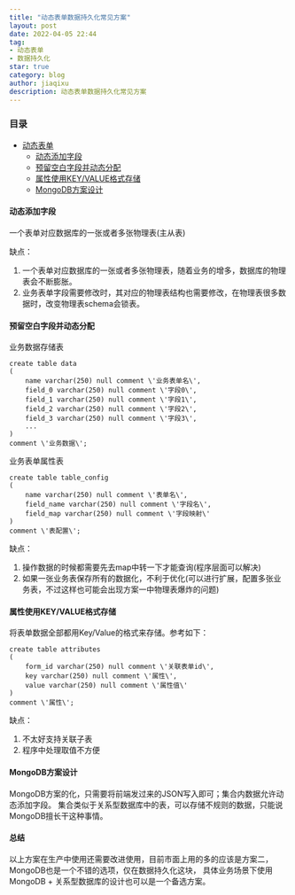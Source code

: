 ```yaml
---
title: "动态表单数据持久化常见方案"
layout: post
date: 2022-04-05 22:44
tag:
- 动态表单
- 数据持久化
star: true
category: blog
author: jiaqixu
description: 动态表单数据持久化常见方案
---
```


### 目录
- [动态表单](#动态表单)
	- [动态添加字段](#动态添加字段)
	- [预留空白字段并动态分配](#预留空白字段并动态分配)
	- [属性使用KEY/VALUE格式存储](#属性使用KEY/VALUE格式存储)
	- [MongoDB方案设计](#MongoDB方案设计)

#### 动态添加字段

一个表单对应数据库的一张或者多张物理表(主从表)

缺点：<br>
1. 一个表单对应数据库的一张或者多张物理表，随着业务的增多，数据库的物理表会不断膨胀。<br>
2. 业务表单字段需要修改时，其对应的物理表结构也需要修改，在物理表很多数据时，改变物理表schema会锁表。


#### 预留空白字段并动态分配

业务数据存储表

```
create table data
(
  	name varchar(250) null comment \'业务表单名\',
	field_0 varchar(250) null comment \'字段0\',
	field_1 varchar(250) null comment \'字段1\',
	field_2 varchar(250) null comment \'字段2\',
	field_3 varchar(250) null comment \'字段3\',
	...
)
comment \'业务数据\';
```

业务表单属性表

```
create table table_config
(
	name varchar(250) null comment \'表单名\',
	field_name varchar(250) null comment \'字段名\',
  	field_map varchar(250) null comment \'字段映射\'
)
comment \'表配置\';
```

缺点：<br>
1. 操作数据的时候都需要先去map中转一下才能查询(程序层面可以解决)<br>
2. 如果一张业务表保存所有的数据化，不利于优化(可以进行扩展，配置多张业务表，不过这样也可能会出现方案一中物理表爆炸的问题)

#### 属性使用KEY/VALUE格式存储
将表单数据全部都用Key/Value的格式来存储。参考如下：

```
create table attributes
(
  	form_id varchar(250) null comment \'关联表单id\',
	key varchar(250) null comment \'属性\',
	value varchar(250) null comment \'属性值\'
)
comment \'属性\';
```
缺点：<br>
1. 不太好支持关联子表<br>
2. 程序中处理取值不方便

#### MongoDB方案设计

MongoDB方案的化，只需要将前端发过来的JSON写入即可；集合内数据允许动态添加字段。
集合类似于关系型数据库中的表，可以存储不规则的数据，只能说MongoDB擅长干这种事情。


#### 总结
以上方案在生产中使用还需要改进使用，目前市面上用的多的应该是方案二，MongoDB也是一个不错的选项，仅在数据持久化这块，
具体业务场景下使用MongoDB + 关系型数据库的设计也可以是一个备选方案。








